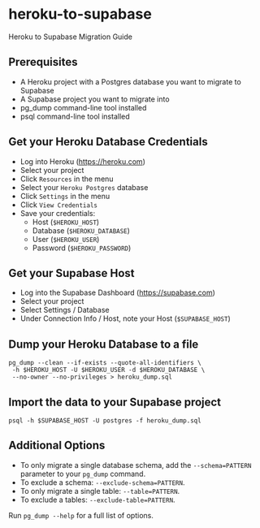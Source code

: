 # heroku-to-supabase
Heroku to Supabase Migration Guide

## Prerequisites
- A Heroku project with a Postgres database you want to migrate to Supabase
- A Supabase project you want to migrate into
- pg_dump command-line tool installed
- psql command-line tool installed

## Get your Heroku Database Credentials
- Log into Heroku (https://heroku.com)
- Select your project
- Click `Resources` in the menu
- Select your `Heroku Postgres` database
- Click `Settings` in the menu
- Click `View Credentials`
- Save your credentials: 
  - Host (`$HEROKU_HOST`)
  - Database (`$HEROKU_DATABASE`)
  - User (`$HEROKU_USER`)
  - Password (`$HEROKU_PASSWORD`)

## Get your Supabase Host
- Log into the Supabase Dashboard (https://supabase.com)
- Select your project
- Select Settings / Database
- Under Connection Info / Host, note your Host (`$SUPABASE_HOST`)

## Dump your Heroku Database to a file

```
pg_dump --clean --if-exists --quote-all-identifiers \
 -h $HEROKU_HOST -U $HEROKU_USER -d $HEROKU_DATABASE \
 --no-owner --no-privileges > heroku_dump.sql
```

## Import the data to your Supabase project

```
psql -h $SUPABASE_HOST -U postgres -f heroku_dump.sql 
```

## Additional Options

- To only migrate a single database schema, add the `--schema=PATTERN` parameter to your `pg_dump` command.
- To exclude a schema: `--exclude-schema=PATTERN`.
- To only migrate a single table:  `--table=PATTERN`.
- To exclude a tables: `--exclude-table=PATTERN`.

Run `pg_dump --help` for a full list of options.